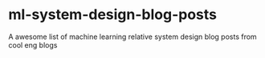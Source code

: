 # ml-system-design-blog-posts
A awesome list of machine learning relative system design blog posts from cool eng blogs
